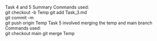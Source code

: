 Task 4 and 5 Summary
Commands used:                                                                 
git checkout -b Temp
git add Task_3.md                         
git commit -m                    
git push origin Temp
Task 5 involved merging the temp and main branch
Commands used:                                            
git checkout main
git merge Temp
